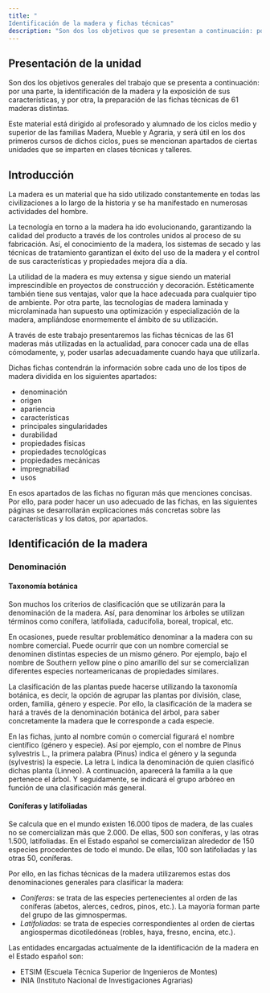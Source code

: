 ```yaml
---
title: "
Identificación de la madera y fichas técnicas"
description: "Son dos los objetivos que se presentan a continuación: por una parte, la identificación de la madera y la exposición de las fichas técnicas de 61 maderas distintas."
---
```


## Presentación de la unidad

Son dos los objetivos generales del trabajo que se presenta a continuación: por una parte, la identificación de la madera y la exposición de sus características, y por otra, la preparación de las fichas técnicas de 61 maderas distintas.

Este material está dirigido al profesorado y alumnado de los ciclos medio y superior de las familias Madera, Mueble y Agraria, y será útil en los dos primeros cursos de dichos ciclos, pues se mencionan apartados de ciertas unidades que se imparten en clases técnicas y talleres.

## Introducción

La madera es un material que ha sido utilizado constantemente en todas las civilizaciones a lo largo de la historia y se ha manifestado en numerosas actividades del hombre.

La tecnología en torno a la madera ha ido evolucionando, garantizando la calidad del producto a través de los controles unidos al proceso de su fabricación. Así, el conocimiento de la madera, los sistemas de secado y las técnicas de tratamiento garantizan el éxito del uso de la madera y el control de sus características y propiedades mejora día a día.

La utilidad de la madera es muy extensa y sigue siendo un material imprescindible en proyectos de construcción y decoración. Estéticamente también tiene sus ventajas, valor que la hace adecuada para cualquier tipo de ambiente. Por otra parte, las tecnologías de madera laminada y microlaminada han supuesto una optimización y especialización de la madera, ampliándose enormemente el ámbito de su utilización.

A través de este trabajo presentaremos las fichas técnicas de las 61 maderas más utilizadas en la actualidad, para conocer cada una de ellas cómodamente, y, poder usarlas adecuadamente cuando haya que utilizarla.

Dichas fichas contendrán la información sobre cada uno de los tipos de madera dividida en los siguientes apartados:

- denominación
- origen
- apariencia
- características
- principales singularidades
- durabilidad
- propiedades físicas
- propiedades tecnológicas
- propiedades mecánicas
- impregnabiliad
- usos

En esos apartados de las fichas no figuran más que menciones concisas. Por ello, para poder hacer un uso adecuado de las fichas, en las siguientes páginas se desarrollarán explicaciones más concretas sobre las características y los datos, por apartados.

## Identificación de la madera

### Denominación

#### Taxonomía botánica

Son muchos los criterios de clasificación que se utilizarán para la denominación de la madera. Así, para denominar los árboles se utilizan términos como conífera, latifoliada, caducifolia, boreal, tropical, etc.

En ocasiones, puede resultar problemático denominar a la madera con su nombre comercial. Puede ocurrir que con un nombre comercial se denominen distintas especies de un mismo género. Por ejemplo, bajo el nombre de Southern yellow pine o pino amarillo del sur se comercializan diferentes especies norteamericanas de propiedades similares.

La clasificación de las plantas puede hacerse utilizando la taxonomía botánica, es decir, la opción de agrupar las plantas por división, clase, orden, familia, género y especie. Por ello, la clasificación de la madera se hará a través de la denominación botánica del árbol, para saber concretamente la madera que le corresponde a cada especie.

En las fichas, junto al nombre común o comercial figurará el nombre científico (género y especie). Así por ejemplo, con el nombre de Pinus sylvestris L., la primera palabra (Pinus) indica el género y la segunda (sylvestris) la especie. La letra L indica la denominación de quien clasificó dichas planta (Linneo). A continuación, aparecerá la familia a la que pertenece el árbol. Y seguidamente, se indicará el grupo arbóreo en función de una clasificación más general.

#### Coníferas y latifoliadas

Se calcula que en el mundo existen 16.000 tipos de madera, de las cuales no se comercializan más que 2.000. De ellas, 500 son coníferas, y las otras 1.500, latifoliadas. En el Estado español se comercializan alrededor de 150 especies procedentes de todo el mundo. De ellas, 100 son latifoliadas y las otras 50, coníferas.

Por ello, en las fichas técnicas de la madera utilizaremos estas dos denominaciones generales para clasificar la madera:

- _Coníferas_: se trata de las especies pertenecientes al orden de las coníferas (abetos, alerces, cedros, pinos, etc.). La mayoría forman parte del grupo de las gimnospermas.
- _Latifoliadas_: se trata de especies correspondientes al orden de ciertas angiospermas dicotiledóneas (robles, haya, fresno, encina, etc.).

Las entidades encargadas actualmente de la identificación de la madera en el Estado español son:

- ETSIM (Escuela Técnica Superior de Ingenieros de Montes)
- INIA (Instituto Nacional de Investigaciones Agrarias)

